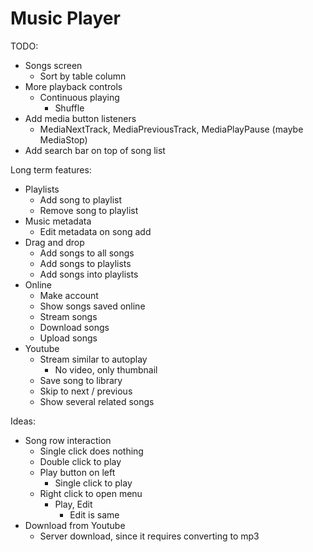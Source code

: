 # Music Player

TODO:

- Songs screen
  - Sort by table column
- More playback controls
  - Continuous playing
    - Shuffle
- Add media button listeners
  - MediaNextTrack, MediaPreviousTrack, MediaPlayPause (maybe MediaStop)
- Add search bar on top of song list

Long term features:

- Playlists
  - Add song to playlist
  - Remove song to playlist
- Music metadata
  - Edit metadata on song add
- Drag and drop
  - Add songs to all songs
  - Add songs to playlists
  - Add songs into playlists
- Online
  - Make account
  - Show songs saved online
  - Stream songs
  - Download songs
  - Upload songs
- Youtube
  - Stream similar to autoplay
    - No video, only thumbnail
  - Save song to library
  - Skip to next / previous
  - Show several related songs

Ideas:

- Song row interaction
  - Single click does nothing
  - Double click to play
  - Play button on left
    - Single click to play
  - Right click to open menu
    - Play, Edit
      - Edit is same
- Download from Youtube
  - Server download, since it requires converting to mp3
